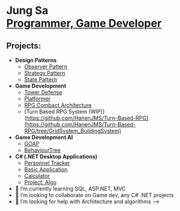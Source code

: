 <h1>Jung Sa<br/><a href="https://github.com/HanenJMS">Programmer, Game Developer</a></h1>

<h2>Projects:</h2>

- <b>Design Patterns</b>
  - [Observer Pattern](https://github.com/HanenJMS/ObserverPattern)
  - [Strategy Pattern](https://github.com/HanenJMS/StrategyPattern)
  - [State Pattern](https://github.com/HanenJMS/StatePattern)
- <b>Game Development</b>
  - [Tower Defense](https://github.com/HanenJMS/RealmRush0.1)
  - [Platformer](https://github.com/HanenJMS/ProjectBoost)
  - [RPG Combact Architecture](https://github.com/HanenJMS/ProjectRPG)
  - [Turn Based RPG System (WIP)](https://github.com/HanenJMS/Turn-Based-RPG](https://github.com/HanenJMS/Turn-Based-RPG/tree/GridSystem_BuildingSystem)
- <b>Game Development AI</b>
  - [GOAP](https://github.com/HanenJMS/Mini-Economy-Project)
  - [BehaviourTree](https://github.com/HanenJMS/Behavior-Tree-Inquiry)
- <b>C# (.NET Desktop Applications)</b>
  - [Personnel Tracker](https://github.com/HanenJMS/PersonnelTracking)
  - [Basic Application](https://github.com/HanenJMS/TheDoNothingProject)
  - [Calculator](https://github.com/HanenJMS/Calculator)
  - [Project: Algo](https://github.com/HanenJMS/Algorithms)
- 🌱 I’m currently learning SQL, ASP.NET, MVC
- 👯 I’m looking to collaborate on Game dev, any C# .NET projects
- 🤔 I’m looking for help with Architecture and algorithms
-->
